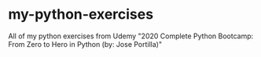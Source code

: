 # my-python-exercises

All of my python exercises from Udemy "2020 Complete Python Bootcamp: From Zero to Hero in Python (by: Jose Portilla)"
